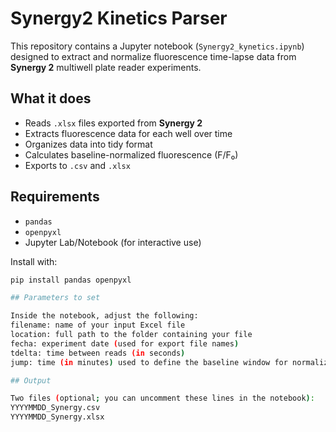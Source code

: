 # Synergy2 Kinetics Parser

This repository contains a Jupyter notebook (`Synergy2_kynetics.ipynb`) designed to extract and normalize fluorescence time-lapse data from **Synergy 2** multiwell plate reader experiments.

## What it does

- Reads `.xlsx` files exported from **Synergy 2**
- Extracts fluorescence data for each well over time
- Organizes data into tidy format
- Calculates baseline-normalized fluorescence (F/F₀)
- Exports to `.csv` and `.xlsx`

## Requirements

- `pandas`
- `openpyxl`
- Jupyter Lab/Notebook (for interactive use)

Install with:

```bash
pip install pandas openpyxl

## Parameters to set

Inside the notebook, adjust the following:
filename: name of your input Excel file
location: full path to the folder containing your file
fecha: experiment date (used for export file names)
tdelta: time between reads (in seconds)
jump: time (in minutes) used to define the baseline window for normalization

## Output

Two files (optional; you can uncomment these lines in the notebook):
YYYYMMDD_Synergy.csv
YYYYMMDD_Synergy.xlsx
